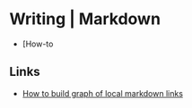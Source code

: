 # Writing | Markdown

* [How-to

## Links
* [How to build graph of local markdown links](https://github.com/tchayen/markdown-links)
